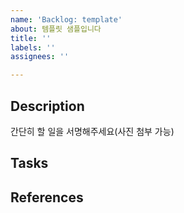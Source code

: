 ```yaml
---
name: 'Backlog: template'
about: 템플릿 샘플입니다
title: ''
labels: ''
assignees: ''

---
```


## Description

간단히 할 일을 서명해주세요(사진 첨부 가능)


## Tasks

## References
